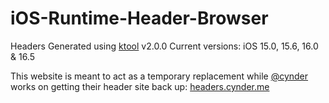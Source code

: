 # iOS-Runtime-Header-Browser
Headers Generated using [ktool](https://github.com/0cyn/ktool) v2.0.0
Current versions: iOS 15.0, 15.6, 16.0 & 16.5

This website is meant to act as a temporary replacement while [@cynder](https://github.com/0cyn) works on getting their header site back up: [headers.cynder.me](https://headers.cynder.me)

